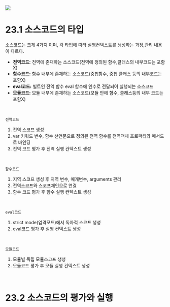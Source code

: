 <img src="https://capsule-render.vercel.app/api?type=waving&color=gradient&customColorList=1&height=200&section=header&text=Chapter23.%20%EC%8B%A4%ED%96%89%20%EC%BB%A8%ED%85%8D%EC%8A%A4%ED%8A%B8&fontSize=50">

# **23.1 소스코드의 타입**
소스코드는 크게 4가지 이며, 각 타입에 따라 실행컨텍스트를 생성하는 과정,관리 내용이 다르다. <br>
* **전역코드:** 전역에 존재하는 소스코드(전역에 정의된 함수,클래스의 내부코드는 포함X)
* **함수코드:** 함수 내부에 존재하는 소스코드(중첩함수, 중첩 클래스 등의 내부코드는 포함X)
* **eval코드:** 빌트인 전역 함수 eval 함수에 인수로 전달되어 실행되는 소스코드
* **모듈코드:** 모듈 내부에 존재하는 소스코드(모듈 안에 함수, 클래스등의 내부 코드는 포함X)

<br>

```전역코드``` <br>
 1. 전역 스코프 생성
 2. var 키워드 변수, 함수 선언문으로 정의된 전역 함수를 전역객체 프로퍼티와 메서드로 바인딩
 3. 전역 코드 평가 후 전역 실행 컨텍스트 생성

<br>

 ```함수코드``` <br>
 1. 지역 스코프 생성 후 지역 변수, 매개변수, arguments 관리
 2. 전역스코프와 스코프체인으로 연결
 3. 함수 코드 평가 후 함수 실행 컨텍스트 생성

 <br>

 ```eval코드``` <br>
 1. strict mode(엄격모드)에서 독자적 스코프 생성
 2. eval코드 평가 후 실행 컨텍스트 생성

 <br>

 ```모듈코드``` <br>
 1. 모듈별 독립 모듈스코프 생성
 2. 모듈코드 평가 후 모듈 실행 컨텍스트 생성

<br>

# **23.2 소스코드의 평가와 실행**